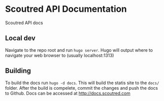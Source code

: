 # Scoutred API Documentation
Scoutred API docs

## Local dev

Navigate to the repo root and run `hugo server`. Hugo will output where to navigate your web browser to (usually localhost:1313)

## Building

To build the docs run `hugo -d docs`. This will build the statis site to the `docs/` folder. After the build is compelete, commit the changes and push the docs to Github. Docs can be accessed at http://docs.scoutred.com
